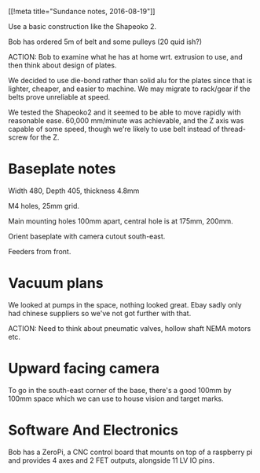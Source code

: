 [[!meta title="Sundance notes, 2016-08-19"]]

Use a basic construction like the Shapeoko 2.

Bob has ordered 5m of belt and some pulleys (20 quid ish?)

ACTION: Bob to examine what he has at home wrt. extrusion to use, and then
think about design of plates.

We decided to use die-bond rather than solid alu for the plates since that
is lighter, cheaper, and easier to machine.  We may migrate to rack/gear if
the belts prove unreliable at speed.

We tested the Shapeoko2 and it seemed to be able to move rapidly with reasonable
ease.  60,000 mm/minute was achievable, and the Z axis was capable of some
speed, though we're likely to use belt instead of thread-screw for the Z.

Baseplate notes
===============

Width 480, Depth 405, thickness 4.8mm

M4 holes, 25mm grid.

Main mounting holes 100mm apart, central hole is at 175mm, 200mm.

Orient baseplate with camera cutout south-east.

Feeders from front.

Vacuum plans
============

We looked at pumps in the space, nothing looked great.  Ebay sadly only had
chinese suppliers so we've not got further with that.

ACTION: Need to think about pneumatic valves, hollow shaft NEMA motors etc.


Upward facing camera
====================

To go in the south-east corner of the base, there's a good 100mm by 100mm space
which we can use to house vision and target marks.


Software And Electronics
========================
Bob has a ZeroPi, a CNC control board that mounts on top of a raspberry pi and
provides 4 axes and 2 FET outputs, alongside 11 LV IO pins.
